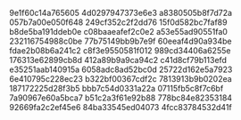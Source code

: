 9e1f60c14a765605
4d0297947373e6e3
a8380505b8f7d72a
057b7a00e050f648
249cf352c2f2dd76
15f0d582bc7faf89
b8de5ba191ddeb0e
c08baaeafef2c0e2
a53e55ad90551fa0
232116754988c0be
77b75149bb9b7e9f
60eeaf4d90a934be
fdae2b08b6a241c2
c8f3e9550581f012
989cd34406a6255e
176313e62899cb8d
412a89b9a9ca94c2
c41d8cf79b113efd
e35251aab140915a
6058adc8ad52bc0d
25722d162e5a7923
6e410795c228ec23
b322bf00367cdf2c
7813913b9b0202ea
187172225d28f3b5
bbb7c54d0331a22a
07115fb5c8f7c6bf
7a90967e60a5bca7
b51c2a3f61e92b88
778bc84e82353184
92669fa2c2ef45e6
84ba33545ed04073
4fcc83784532d41f
